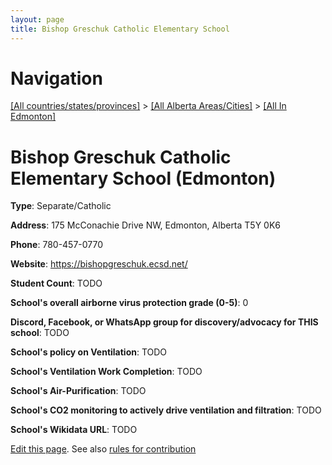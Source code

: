 ```yaml
---
layout: page
title: Bishop Greschuk Catholic Elementary School
---
```

# Navigation

[[All countries/states/provinces]](../../..) > [[All Alberta Areas/Cities]](../..) > [[All In Edmonton]](..)

# Bishop Greschuk Catholic Elementary School (Edmonton)

**Type**: Separate/Catholic

**Address**: 175 McConachie Drive NW, Edmonton, Alberta T5Y 0K6

**Phone**: 780-457-0770

**Website**: <https://bishopgreschuk.ecsd.net/>

**Student Count**: TODO

**School's overall airborne virus protection grade (0-5)**: 0

**Discord, Facebook, or WhatsApp group for discovery/advocacy for THIS school**: TODO

**School's policy on Ventilation**: TODO

**School's Ventilation Work Completion**: TODO

**School's Air-Purification**: TODO

**School's CO2 monitoring to actively drive ventilation and filtration**: TODO

**School's Wikidata URL**: TODO


[Edit this page](https://github.com/ventilate-schools/AB/edit/main/./Edmonton/Bishop_Greschuk_Catholic_Elementary_School.md). See also [rules for contribution](../../../contribution-rules/)